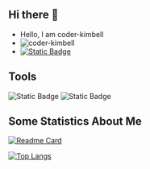 
<!--
**coder-kimbell/coder-kimbell** is a ✨ _special_ ✨ repository because its `README.md` (this file) appears on your GitHub profile.

Here are some ideas to get you started:

- 🔭 I’m currently working on ...
- 🌱 I’m currently learning ...
- 👯 I’m looking to collaborate on ...
- 🤔 I’m looking for help with ...
- 💬 Ask me about ...
- 📫 How to reach me: ...
- 😄 Pronouns: ...
- ⚡ Fun fact: ...

-->
## Hi there 👋

- Hello, I am coder-kimbell
- ![coder-kimbell](https://komarev.com/ghpvc/?username=coder-kimbell)
- [![Static Badge](https://img.shields.io/badge/kimbell%60s%20blog-my%20blog-blue)](https://kimbell.top)

## Tools

![Static Badge](https://img.shields.io/badge/VsCode-%E7%BC%96%E8%BE%91%E5%99%A8-blue?logo=visualstudiocode&logoColor=%23007ACC&labelColor=%23111111)
![Static Badge](https://img.shields.io/badge/IDEA-python-blue?logo=python&logoColor=%233776AB&labelColor=%23111111)





## Some Statistics About Me

[![Readme Card](https://github-readme-stats.vercel.app/api?username=coder-kimbell&show_icons=true&title_color=ffffff&icon_color=bb2acf&text_color=daf7dc&bg_color=151515)](https://github.com/anuraghazra/github-readme-stats)

[![Top Langs](https://github-readme-stats.vercel.app/api/top-langs/?username=coder-kimbell&layout=compact&exclude_repo=sumy7.github.io&title_color=ffffff&icon_color=bb2acf&text_color=daf7dc&bg_color=151515)](https://github.com/anuraghazra/github-readme-stats)


